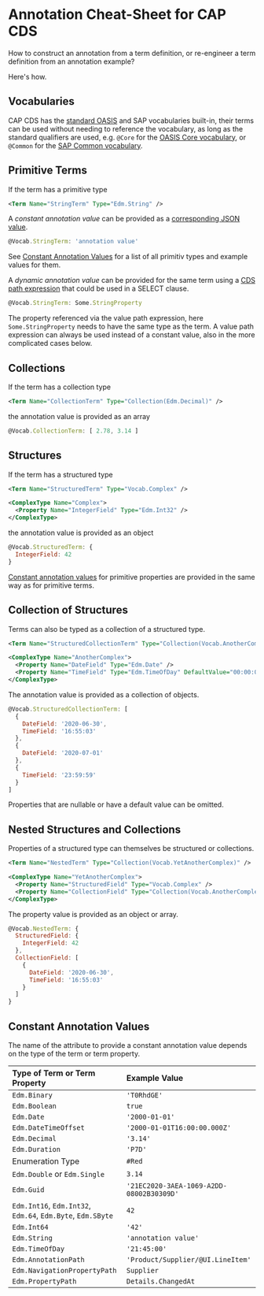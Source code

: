 # Annotation Cheat-Sheet for CAP CDS

How to construct an annotation from a term definition, or re-engineer a term definition from an annotation example?

Here's how.

## Vocabularies

CAP CDS has the [standard OASIS](https://github.com/oasis-tcs/odata-vocabularies#further-description-of-this-repository)
and SAP vocabularies built-in,
their terms can be used without needing to reference the vocabulary,
as long as the standard qualifiers are used, e.g. `@Core` for the [OASIS Core vocabulary](https://github.com/oasis-tcs/odata-vocabularies/blob/master/vocabularies/Org.OData.Core.V1.md),
or `@Common` for the [SAP Common vocabulary](../vocabularies/Common.md).

## Primitive Terms

If the term has a primitive type

```xml
<Term Name="StringTerm" Type="Edm.String" />
```

A _constant annotation value_ can be provided as a [corresponding JSON value](https://docs.oasis-open.org/odata/odata-csdl-json/v4.01/odata-csdl-json-v4.01.html#sec_ConstantExpression).

```javascript
@Vocab.StringTerm: 'annotation value'
```

See [Constant Annotation Values](#constant-annotation-values) for a list of all primitiv types and example values for them.

A _dynamic annotation value_ can be provided for the same term using a [CDS path expression](https://cap.cloud.sap/docs/cds/cql#path-expressions) that could be used in a SELECT clause.

```javascript
@Vocab.StringTerm: Some.StringProperty
```

The property referenced via the value path expression, here `Some.StringProperty` needs to have the same type as the term. A value path expression can always be used instead of a constant value, also in the more complicated cases below.

## Collections

If the term has a collection type

```xml
<Term Name="CollectionTerm" Type="Collection(Edm.Decimal)" />
```

the annotation value is provided as an array

```javascript
@Vocab.CollectionTerm: [ 2.78, 3.14 ]
```

## Structures

If the term has a structured type

```xml
<Term Name="StructuredTerm" Type="Vocab.Complex" />

<ComplexType Name="Complex">
  <Property Name="IntegerField" Type="Edm.Int32" />
</ComplexType>
```

the annotation value is provided as an object

```javascript
@Vocab.StructuredTerm: {
  IntegerField: 42
}
```

[Constant annotation values](#constant-annotation-values) for primitive properties are provided in the same way as for primitive terms.

## Collection of Structures

Terms can also be typed as a collection of a structured type.

```xml
<Term Name="StructuredCollectionTerm" Type="Collection(Vocab.AnotherComplex)" />

<ComplexType Name="AnotherComplex">
  <Property Name="DateField" Type="Edm.Date" />
  <Property Name="TimeField" Type="Edm.TimeOfDay" DefaultValue="00:00:00" />
</ComplexType>
```

The annotation value is provided as a collection of objects.

```javascript
@Vocab.StructuredCollectionTerm: [
  {
    DateField: '2020-06-30',
    TimeField: '16:55:03'
  },
  {
    DateField: '2020-07-01'
  },
  {
    TimeField: '23:59:59'
  }
]
```

Properties that are nullable or have a default value can be omitted.

## Nested Structures and Collections

Properties of a structured type can themselves be structured or collections.

```xml
<Term Name="NestedTerm" Type="Collection(Vocab.YetAnotherComplex)" />

<ComplexType Name="YetAnotherComplex">
  <Property Name="StructuredField" Type="Vocab.Complex" />
  <Property Name="CollectionField" Type="Collection(Vocab.AnotherComplex)" />
</ComplexType>
```

The property value is provided as an object or array.

```javascript
@Vocab.NestedTerm: {
  StructuredField: {
    IntegerField: 42
  },
  CollectionField: [
    {
      DateField: '2020-06-30',
      TimeField: '16:55:03'
    }
  ]
}
```

## Constant Annotation Values

The name of the attribute to provide a constant annotation value depends on the type of the term or term property.

| Type of Term or Term Property                               | Example Value                            |
| :---------------------------------------------------------- | :--------------------------------------- |
| `Edm.Binary`                                                | `'T0RhdGE'`                              |
| `Edm.Boolean`                                               | `true`                                   |
| `Edm.Date`                                                  | `'2000-01-01'`                           |
| `Edm.DateTimeOffset`                                        | `'2000-01-01T16:00:00.000Z'`             |
| `Edm.Decimal`                                               | `'3.14'`                                 |
| `Edm.Duration`                                              | `'P7D'`                                  |
| Enumeration Type                                            | `#Red`                                   |
| `Edm.Double` or `Edm.Single`                                | `3.14`                                   |
| `Edm.Guid`                                                  | `'21EC2020-3AEA-1069-A2DD-08002B30309D'` |
| `Edm.Int16`, `Edm.Int32`, `Edm.64`, `Edm.Byte`, `Edm.SByte` | `42`                                     |
| `Edm.Int64`                                                 | `'42'`                                   |
| `Edm.String`                                                | `'annotation value'`                     |
| `Edm.TimeOfDay`                                             | `'21:45:00'`                             |
| `Edm.AnnotationPath`                                        | `'Product/Supplier/@UI.LineItem'`        |
| `Edm.NavigationPropertyPath`                                | `Supplier`                               |
| `Edm.PropertyPath`                                          | `Details.ChangedAt`                      |
